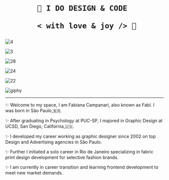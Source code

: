  <h1 align="center">  
    
    
    🎨 I DO DESIGN & CODE 

       < with love & joy /> 🤎  
</h1>



![4](https://user-images.githubusercontent.com/113218619/207893609-1a1b1122-b5f1-44c8-9b9f-7cfb4d09498b.gif)


![3](https://user-images.githubusercontent.com/113218619/207893061-733932f5-572f-4110-8e19-ab74f62ea6a6.gif)


![28](https://user-images.githubusercontent.com/113218619/207892236-528ef237-af16-42a1-b3c1-e7c0ae8c85ca.gif)

   
![24](https://user-images.githubusercontent.com/113218619/207889067-8edb19fc-a500-413d-b1cf-08182f64ca10.gif)
  
   ![22](https://user-images.githubusercontent.com/113218619/207888564-2b2fca5c-3d8f-4b53-9551-f2d0b0528eb9.gif)     
 
 
 ![giphy](https://user-images.githubusercontent.com/113218619/207639193-8a8043cf-f905-45ff-a4bc-da3d83613752.gif)
 __________________________________________________________________________________________
                        
     
                        

✨ Welcome to my space, I am Fabiana Campanari, also known as Fabí. I was born in São Paulo,🇧🇷.

✨ After graduating in Psychology at PUC-SP, I majored in Graphic Design at UCSD, San Diego, California,🇺🇸.

✨ I developed my career working as graphic designer since 2002 on top Design and Advertising agencies in São Paulo.

✨ Further I initiated a solo career in Rio de Janeiro specializing in fabric print design development for selective fashion brands.

✨ I am currently in career transition and learning frontend development to meet new market demands. 
